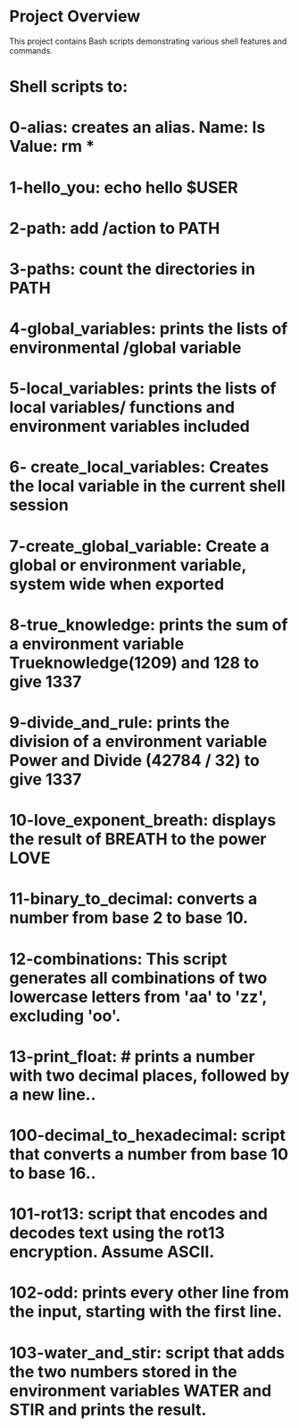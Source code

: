# Project Overview

This project contains Bash scripts demonstrating various shell features and commands.

# Shell scripts to: 
# 0-alias: creates an alias. Name: ls Value: rm *
# 1-hello_you: echo hello $USER
# 2-path: add /action to PATH
# 3-paths: count the directories in PATH
# 4-global_variables: prints the lists of environmental /global variable
# 5-local_variables: prints the lists of local variables/ functions and environment variables included
# 6- create_local_variables: Creates the local variable in the current shell session
# 7-create_global_variable: Create a global or environment variable, system wide when exported
# 8-true_knowledge: prints the sum of a environment variable Trueknowledge(1209) and 128 to give 1337
# 9-divide_and_rule: prints the division of a environment variable Power and Divide (42784 / 32) to give 1337
# 10-love_exponent_breath: displays the result of BREATH to the power LOVE
# 11-binary_to_decimal: converts a number from base 2 to base 10.
# 12-combinations: This script generates all combinations of two lowercase letters from 'aa' to 'zz', excluding 'oo'.
# 13-print_float: # prints a number with two decimal places, followed by a new line..
# 100-decimal_to_hexadecimal: script that converts a number from base 10 to base 16..
# 101-rot13: script that encodes and decodes text using the rot13 encryption. Assume ASCII.
# 102-odd: prints every other line from the input, starting with the first line.
# 103-water_and_stir: script that adds the two numbers stored in the environment variables WATER and STIR and prints the result.
